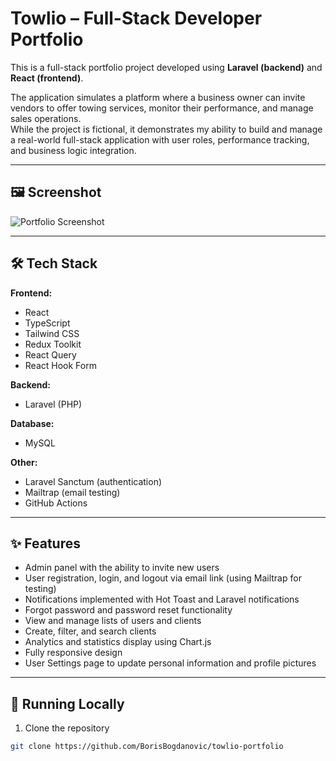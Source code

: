 # Towlio – Full-Stack Developer Portfolio

This is a full-stack portfolio project developed using **Laravel (backend)** and **React (frontend)**.

The application simulates a platform where a business owner can invite vendors to offer towing services, monitor their performance, and manage sales operations.  
While the project is fictional, it demonstrates my ability to build and manage a real-world full-stack application with user roles, performance tracking, and business logic integration.


---



## 🖼️ Screenshot

![Portfolio Screenshot](./screenshot.png)

---

## 🛠️ Tech Stack

**Frontend:**
- React
- TypeScript
- Tailwind CSS
- Redux Toolkit
- React Query
- React Hook Form

**Backend:**
- Laravel (PHP)

**Database:**
- MySQL

**Other:**
- Laravel Sanctum (authentication)
- Mailtrap (email testing)
- GitHub Actions

---

## ✨ Features

- Admin panel with the ability to invite new users
- User registration, login, and logout via email link (using Mailtrap for testing)
- Notifications implemented with Hot Toast and Laravel notifications
- Forgot password and password reset functionality
- View and manage lists of users and clients
- Create, filter, and search clients
- Analytics and statistics display using Chart.js
- Fully responsive design
- User Settings page to update personal information and profile pictures


---

## 🚀 Running Locally

1. Clone the repository

```bash
git clone https://github.com/BorisBogdanovic/towlio-portfolio
